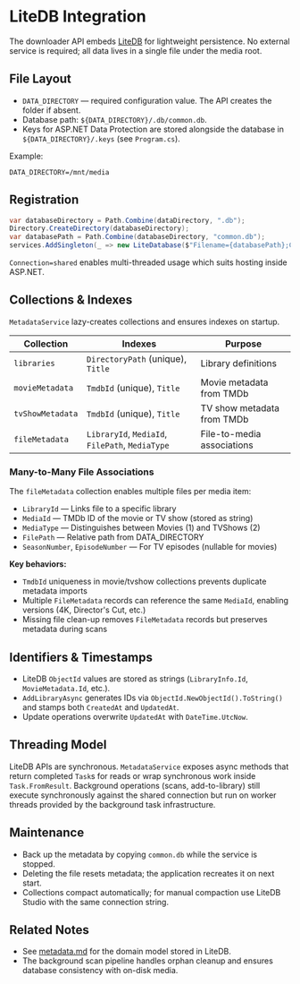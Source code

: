 # LiteDB Integration

The downloader API embeds [LiteDB](https://www.litedb.org/) for lightweight persistence. No external service is required; all data lives in a single file under the media root.

## File Layout

- `DATA_DIRECTORY` — required configuration value. The API creates the folder if absent.
- Database path: `${DATA_DIRECTORY}/.db/common.db`.
- Keys for ASP.NET Data Protection are stored alongside the database in `${DATA_DIRECTORY}/.keys` (see `Program.cs`).

Example:

```env
DATA_DIRECTORY=/mnt/media
```

## Registration

```csharp
var databaseDirectory = Path.Combine(dataDirectory, ".db");
Directory.CreateDirectory(databaseDirectory);
var databasePath = Path.Combine(databaseDirectory, "common.db");
services.AddSingleton(_ => new LiteDatabase($"Filename={databasePath};Connection=shared;"));
```

`Connection=shared` enables multi-threaded usage which suits hosting inside ASP.NET.

## Collections & Indexes

`MetadataService` lazy-creates collections and ensures indexes on startup.

| Collection       | Indexes                                         | Purpose                    |
| ---------------- | ----------------------------------------------- | -------------------------- |
| `libraries`      | `DirectoryPath` (unique), `Title`               | Library definitions        |
| `movieMetadata`  | `TmdbId` (unique), `Title`                      | Movie metadata from TMDb   |
| `tvShowMetadata` | `TmdbId` (unique), `Title`                      | TV show metadata from TMDb |
| `fileMetadata`   | `LibraryId`, `MediaId`, `FilePath`, `MediaType` | File-to-media associations |

### Many-to-Many File Associations

The `fileMetadata` collection enables multiple files per media item:

- `LibraryId` — Links file to a specific library
- `MediaId` — TMDb ID of the movie or TV show (stored as string)
- `MediaType` — Distinguishes between Movies (1) and TVShows (2)
- `FilePath` — Relative path from DATA_DIRECTORY
- `SeasonNumber`, `EpisodeNumber` — For TV episodes (nullable for movies)

**Key behaviors:**

- `TmdbId` uniqueness in movie/tvshow collections prevents duplicate metadata imports
- Multiple `FileMetadata` records can reference the same `MediaId`, enabling versions (4K, Director's Cut, etc.)
- Missing file clean-up removes `FileMetadata` records but preserves metadata during scans

## Identifiers & Timestamps

- LiteDB `ObjectId` values are stored as strings (`LibraryInfo.Id`, `MovieMetadata.Id`, etc.).
- `AddLibraryAsync` generates IDs via `ObjectId.NewObjectId().ToString()` and stamps both `CreatedAt` and `UpdatedAt`.
- Update operations overwrite `UpdatedAt` with `DateTime.UtcNow`.

## Threading Model

LiteDB APIs are synchronous. `MetadataService` exposes async methods that return completed `Task`s for reads or wrap synchronous work inside `Task.FromResult`. Background operations (scans, add-to-library) still execute synchronously against the shared connection but run on worker threads provided by the background task infrastructure.

## Maintenance

- Back up the metadata by copying `common.db` while the service is stopped.
- Deleting the file resets metadata; the application recreates it on next start.
- Collections compact automatically; for manual compaction use LiteDB Studio with the same connection string.

## Related Notes

- See [metadata.md](../backend/metadata.md) for the domain model stored in LiteDB.
- The background scan pipeline handles orphan cleanup and ensures database consistency with on-disk media.
